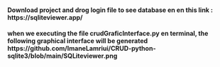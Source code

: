 <h4>Download project and drog login file to see database en en this link : https://sqliteviewer.app/</h4>
<h4>when we executing the file crudGraficInterface.py en terminal, the following graphical interface will be generated https://github.com/ImaneLamriui/CRUD-python-sqlite3/blob/main/SQLiteviewer.png </h4>

